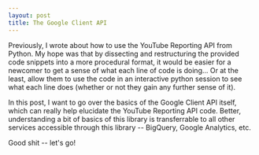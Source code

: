 ```yaml
---
layout: post
title: The Google Client API
---
```


Previously, I wrote about how to use the YouTube Reporting API from Python. My hope
was that by dissecting and restructuring the provided code snippets into a more procedural
format, it would be easier for a newcomer to get a sense of what each line of code is
doing... Or at the least, allow them to use the code in an interactive python session 
to see what each line does (whether or not they gain any further sense of it).

In this post, I want to go over the basics of the Google Client API itself, which
can really help elucidate the YouTube Reporting API code.  Better, understanding a 
bit of basics of this library is transferrable to all other services accessible through
this library -- BigQuery, Google Analytics, etc.

Good shit -- let's go!

